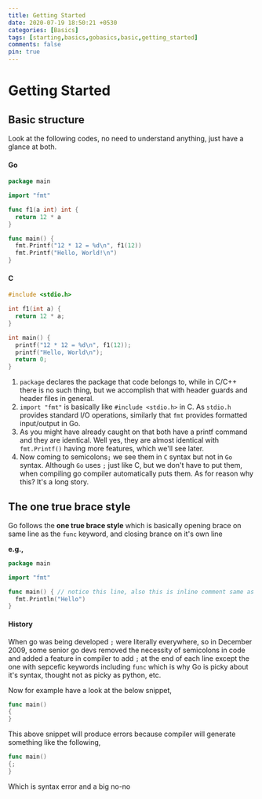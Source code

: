 ```yaml
---
title: Getting Started
date: 2020-07-19 18:50:21 +0530
categories: [Basics]
tags: [starting,basics,gobasics,basic,getting_started]
comments: false
pin: true
---
```


# Getting Started

## Basic structure

Look at the following codes, no need to understand anything, just have a glance at both.

#### Go
```go
package main

import "fmt"

func f1(a int) int {
  return 12 * a
}

func main() {
  fmt.Printf("12 * 12 = %d\n", f1(12))
  fmt.Printf("Hello, World!\n")
}
```

#### C
```c
#include <stdio.h>

int f1(int a) {
  return 12 * a;
}

int main() {
  printf("12 * 12 = %d\n", f1(12));
  printf("Hello, World\n");
  return 0;
}
```

1. `package` declares the package that code belongs to, while in C/C++ there is no such thing, but we accomplish that with header guards and header files in general.
2. `import "fmt"` is basically like `#include <stdio.h>` in C.
As `stdio.h` provides standard I/O operations, similarly that `fmt` provides formatted input/output in Go.
3. As you might have already caught on that both have a printf command and they are identical. Well yes, they are almost identical with `fmt.Printf()` having more features, which we'll see later.
4. Now coming to semicolons`;` we see them in `C` syntax but not in `Go` syntax. Although `Go` uses `;` just like C, but we don't have to put them, when compiling go compiler automatically puts them. As for reason why this? It's a long story.

## The one true brace style
Go follows the __one true brace style__ which is basically opening brace on same line as the `func` keyword, and closing brance on it's own line

__e.g.,__

```go
package main

import "fmt"

func main() { // notice this line, also this is inline comment same as C/C++
  fmt.Println("Hello")
}
```

#### History
When go was being developed `;` were literally everywhere, so in December 2009, some senior go devs
removed the necessity of semicolons in code and added a feature in compiler
to add `;` at the end of each line except the one with sepcefic keywords including `func`
which is why Go is picky about it's syntax, thought not as picky as python, etc.

Now for example have a look at the below snippet,
```go
func main()
{
}
```
This above snippet will produce errors because compiler will generate something like the following,
```go
func main()
{;
}
```
Which is syntax error and a big no-no
